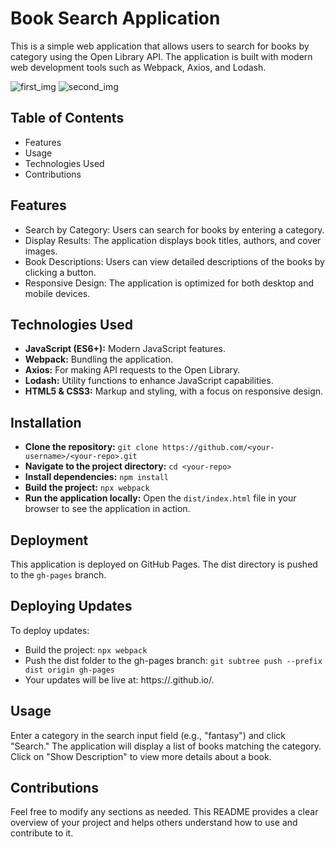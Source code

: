 # Book Search Application
This is a simple web application that allows users to search for books by category using the Open Library API. The application is built with modern web development tools such as Webpack, Axios, and Lodash.

![first_img](https://github.com/user-attachments/assets/b88170b9-092f-4e1b-b2c5-e442e924ee2f)
![second_img](https://github.com/user-attachments/assets/0a3d79ca-e8e9-46bb-ab4a-a7f47dbf9f52)


## Table of Contents
- Features
- Usage
- Technologies Used
- Contributions


## Features
- Search by Category: Users can search for books by entering a category.
- Display Results: The application displays book titles, authors, and cover images.
- Book Descriptions: Users can view detailed descriptions of the books by clicking a button.
- Responsive Design: The application is optimized for both desktop and mobile devices.

## Technologies Used
- **JavaScript (ES6+):** Modern JavaScript features.
- **Webpack:** Bundling the application.
- **Axios:** For making API requests to the Open Library.
- **Lodash:** Utility functions to enhance JavaScript capabilities.
- **HTML5 & CSS3:** Markup and styling, with a focus on responsive design.

## Installation

- **Clone the repository:**
   ```git clone https://github.com/<your-username>/<your-repo>.git```
- **Navigate to the project directory:**
```cd <your-repo>```
- **Install dependencies:**
```npm install```
- **Build the project:**
```npx webpack```
- **Run the application locally:**
 Open the ```dist/index.html``` file in your browser to see the application in action.

## Deployment
This application is deployed on GitHub Pages. The dist directory is pushed to the ```gh-pages``` branch.

## Deploying Updates
To deploy updates:

- Build the project:
```npx webpack```
- Push the dist folder to the gh-pages branch:
```git subtree push --prefix dist origin gh-pages```
- Your updates will be live at: https://<your-username>.github.io/<your-repo>.

## Usage
Enter a category in the search input field (e.g., "fantasy") and click "Search."
The application will display a list of books matching the category.
Click on "Show Description" to view more details about a book.

## Contributions
Feel free to modify any sections as needed. This README provides a clear overview of your project and helps others understand how to use and contribute to it.
